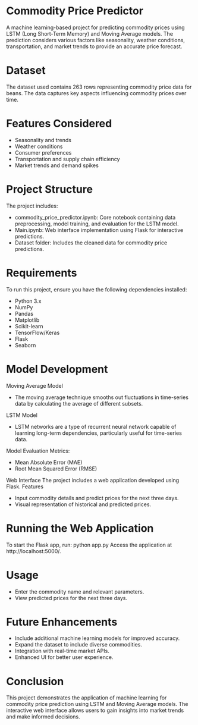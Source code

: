 # Commodity Price Predictor
A machine learning-based project for predicting commodity prices using LSTM (Long Short-Term Memory) and Moving Average models. The prediction considers various factors like seasonality, weather conditions, transportation, and market trends to provide an accurate price forecast.

# **Dataset**
The dataset used contains 263 rows representing commodity price data for beans. The data captures key aspects influencing commodity prices over time.
# **Features Considered**
* Seasonality and trends
* Weather conditions
* Consumer preferences
* Transportation and supply chain efficiency
* Market trends and demand spikes

# **Project Structure**
The project includes:
* commodity_price_predictor.ipynb: Core notebook containing data preprocessing, model training, and evaluation for the LSTM model.
* Main.ipynb: Web interface implementation using Flask for interactive predictions.
* Dataset folder: Includes the cleaned data for commodity price predictions.
  
# **Requirements**
To run this project, ensure you have the following dependencies installed:
* Python 3.x
* NumPy
* Pandas
* Matplotlib
* Scikit-learn
* TensorFlow/Keras
* Flask
* Seaborn

# **Model Development**
Moving Average Model
* The moving average technique smooths out fluctuations in time-series data by calculating the average of different subsets.

LSTM Model
* LSTM networks are a type of recurrent neural network capable of learning long-term dependencies, particularly useful for time-series data.

Model Evaluation Metrics:
* Mean Absolute Error (MAE)
* Root Mean Squared Error (RMSE)

Web Interface
The project includes a web application developed using Flask.
Features
* Input commodity details and predict prices for the next three days.
* Visual representation of historical and predicted prices.

# **Running the Web Application**
To start the Flask app, run: python app.py
Access the application at http://localhost:5000/.

# **Usage**
* Enter the commodity name and relevant parameters.
* View predicted prices for the next three days.

# **Future Enhancements**
* Include additional machine learning models for improved accuracy.
* Expand the dataset to include diverse commodities.
* Integration with real-time market APIs.
* Enhanced UI for better user experience.

# **Conclusion**
This project demonstrates the application of machine learning for commodity price prediction using LSTM and Moving Average models. The interactive web interface allows users to gain insights into market trends and make informed decisions.
